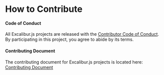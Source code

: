# How to Contribute

#### Code of Conduct

All Excalibur.js projects are released with the [Contributor Code of Conduct](https://github.com/excaliburjs/Excalibur/blob/main/.github/CODE_OF_CONDUCT.md). By participating in this project, you agree to abide by its terms.

#### Contributing Document

The contributing document for Excalibur.js projects is located here: [Contributing Document](https://github.com/excaliburjs/Excalibur/blob/main/.github/CONTRIBUTING.md)
